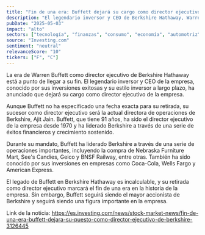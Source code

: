 ```yaml
---
title: "Fin de una era: Buffett dejará su cargo como director ejecutivo de Berkshire"
description: "El legendario inversor y CEO de Berkshire Hathaway, Warren Buffett, anuncia su retirada como director ejecutivo de la empresa."
pubDate: "2025-05-03"
impact: "alto"
sectors: ["tecnología", "finanzas", "consumo", "economía", "automotriz", "comercio"]
source: "Investing.com"
sentiment: "neutral"
relevanceScore: "10"
tickers: ["F", "C"]
---
```

La era de Warren Buffett como director ejecutivo de Berkshire Hathaway está a punto de llegar a su fin. El legendario inversor y CEO de la empresa, conocido por sus inversiones exitosas y su estilo inversor a largo plazo, ha anunciado que dejará su cargo como director ejecutivo de la empresa.

Aunque Buffett no ha especificado una fecha exacta para su retirada, su sucesor como director ejecutivo será la actual directora de operaciones de Berkshire, Ajit Jain. Buffett, que tiene 91 años, ha sido el director ejecutivo de la empresa desde 1970 y ha liderado Berkshire a través de una serie de éxitos financieros y crecimiento sostenido.

Durante su mandato, Buffett ha liderado Berkshire a través de una serie de operaciones importantes, incluyendo la compra de Nebraska Furniture Mart, See's Candies, Geico y BNSF Railway, entre otras. También ha sido conocido por sus inversiones en empresas como Coca-Cola, Wells Fargo y American Express.

El legado de Buffett en Berkshire Hathaway es incalculable, y su retirada como director ejecutivo marcará el fin de una era en la historia de la empresa. Sin embargo, Buffett seguirá siendo el mayor accionista de Berkshire y seguirá siendo una figura importante en la empresa.

Link de la noticia: https://es.investing.com/news/stock-market-news/fin-de-una-era-buffett-dejara-su-puesto-como-director-ejecutivo-de-berkshire-3126445